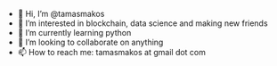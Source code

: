 - 👋 Hi, I’m @tamasmakos
- 👀 I’m interested in blockchain, data science and making new friends
- 🌱 I’m currently learning python
- 💞️ I’m looking to collaborate on anything
- 📫 How to reach me: tamasmakos at gmail dot com

<!---
tamasmakos/tamasmakos is a ✨ special ✨ repository because its `README.md` (this file) appears on your GitHub profile.
You can click the Preview link to take a look at your changes.
--->
